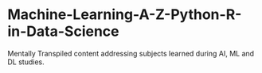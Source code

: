 # Machine-Learning-A-Z-Python-R-in-Data-Science
Mentally Transpiled content addressing subjects learned during AI, ML and DL studies.
